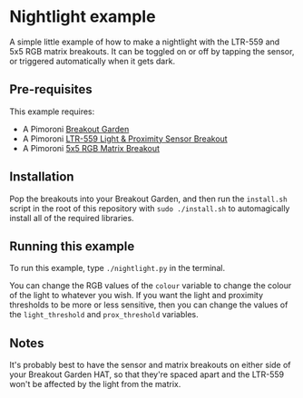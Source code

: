 # Nightlight example

A simple little example of how to make a nightlight with the LTR-559 and 5x5 
RGB matrix breakouts. It can be toggled on or off by tapping the sensor, or 
triggered automatically when it gets dark.

## Pre-requisites

This example requires:

- A Pimoroni [Breakout Garden](https://shop.pimoroni.com/products/breakout-garden-hat-i2c-spi)
- A Pimoroni [LTR-559 Light & Proximity Sensor Breakout](https://shop.pimoroni.com/products/ltr-559-light-proximity-sensor-breakout)
- A Pimoroni [5x5 RGB Matrix Breakout](https://shop.pimoroni.com/products/5x5-rgb-matrix-breakout)

## Installation

Pop the breakouts into your Breakout Garden, and then run the `install.sh`
script in the root of this repository with `sudo ./install.sh` to automagically
install all of the required libraries.

## Running this example

To run this example, type `./nightlight.py` in the terminal.

You can change the RGB values of the `colour` variable to change the colour 
of the light to whatever you wish. If you want the light and proximity 
thresholds to be more or less sensitive, then you can change the values of 
the `light_threshold` and `prox_threshold` variables.

## Notes

It's probably best to have the sensor and matrix breakouts on either side 
of your Breakout Garden HAT, so that they're spaced apart and the LTR-559 
won't be affected by the light from the matrix.
